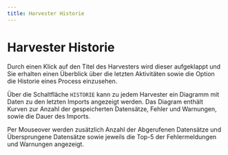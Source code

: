 ```yaml
---
title: Harvester Historie
---
```


# Harvester Historie

Durch einen Klick auf den Titel des Harvesters wird dieser aufgeklappt und Sie erhalten einen Überblick über die letzten Aktivitäten sowie die Option die Historie eines Process einzusehen.

Über die Schaltfläche `HISTORIE` kann zu jedem Harvester ein Diagramm mit Daten zu den letzten Imports angezeigt werden. Das Diagram enthält Kurven zur Anzahl der gespeicherten Datensätze, Fehler und Warnungen, sowie die Dauer des Imports.

Per Mouseover werden zusätzlich Anzahl der Abgerufenen Datensätze und Übersprungene Datensätze sowie jeweils die Top-5 der Fehlermeldungen und Warnungen angezeigt.